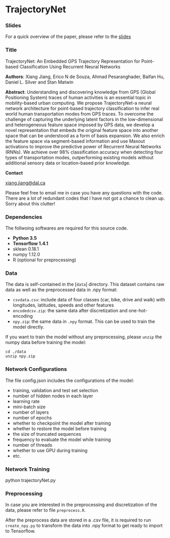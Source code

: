 # TrajectoryNet

### Slides
For a quick overview of the paper, please refer to the [slides](https://docs.google.com/presentation/d/1nabGnSxAEvjNKHVVCXxMD_NRNJc6983BorVIX36GeaU/edit?usp=sharing)

### Title
TrajectoryNet: An Embedded GPS Trajectory Representation for Point-based Classification Using Recurrent Neural Networks

**Authors**: Xiang Jiang, Erico N de Souza, Ahmad Pesaranghader, Baifan Hu, Daniel L. Silver and Stan Matwin

**Abstract**:
Understanding and discovering knowledge from GPS (Global Positioning System) traces of human activities is an essential topic in mobility-based urban computing. We propose TrajectoryNet-a neural network architecture for point-based trajectory classification to infer real world human transportation modes from GPS traces. To overcome the challenge of capturing the underlying latent factors in the low-dimensional and heterogeneous feature space imposed by GPS data, we develop a novel representation that embeds the original feature space into another space that can be understood as a form of basis expansion.
We also enrich the feature space via segment-based information and use Maxout activations to improve the predictive power of Recurrent Neural Networks (RNNs). We achieve over 98% classification accuracy when detecting four types of transportation modes, outperforming existing models without additional sensory data or location-based prior knowledge.

**Contact**

xiang.jiang@dal.ca

Please feel free to email me in case you have any questions with the code.
There are a lot of redundant codes that I have not got a chance to clean up. Sorry about this clutter!

### Dependencies
The follwoing softwares are required for this source code.
- **Python 3.5**
- **Tensorflow 1.4.1**
- sklean 0.18.1
- numpy 1.12.0
- R (optional for preprocessing)

### Data
The data is self-contained in the [`data`] directory.
This dataset contains raw data as well as the preprocessed data in .npy format:
- `csvdata.csv`: include data of four classes (car, bike, drive and walk) with longitudes, latitudes, speeds and other features
- `encodedcsv.zip`: the same data after discretization and one-hot-encoding
- `npy.zip`: the same data in `.npy` format. This can be used to train the model directly.

If you want to train the model without any preprocessing, please `unzip` the numpy data before training the model:

```
cd ./data
unzip npy.zip
```

### Network Configurations
The file config.json includes the configurations of the model:
- training, validation and test set selection
- number of hidden nodes in each layer
- learning rate
- mini-batch size
- number of layers
- number of epochs
- whether to checkpoint the model after training
- whether to restore the model before training
- the size of truncated sequences
- frequency to evaluate the model while training
- number of threads
- whether to use GPU during training
- etc.

### Network Training
python trajectoryNet.py

### Preprocessing
In case you are interested in the preprocessing and discretization of the data, please refer to file `preprocess.R`.

After the preprocess data are stored in a .csv file, it is required to run `create_npy.py` to transform the data into .npy format to get ready to import to Tensorflow.
